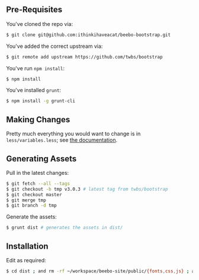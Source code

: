 ## Pre-Requisites

You've cloned the repo via:

````sh
$ git clone git@github.com:ithinkihaveacat/beebo-bootstrap.git
````

You've added the correct upstream via:

````sh
$ git remote add upstream https://github.com/twbs/bootstrap
````

You've run `npm install`:

````sh
$ npm install
````

You've installed `grunt`:

````sh
$ npm install -g grunt-cli
````

## Making Changes

Pretty much everything you would want to change is in `less/variables.less`; see [the documentation](http://getbootstrap.com/customize/#less-variables).

## Generating Assets

Pull in the latest changes:

````sh
$ git fetch --all --tags
$ git checkout -b tmp v3.0.3 # latest tag from twbs/bootstrap
$ git checkout master
$ git merge tmp
$ git branch -d tmp
````

Generate the assets:

````sh
$ grunt dist # generates the assets in dist/
````

## Installation

Edit as required:

````sh
$ cd dist ; and rm -rf ~/workspace/beebo-site/public/{fonts,css,js} ; and cp -a . ~/workspace/beebo-site/public
````
